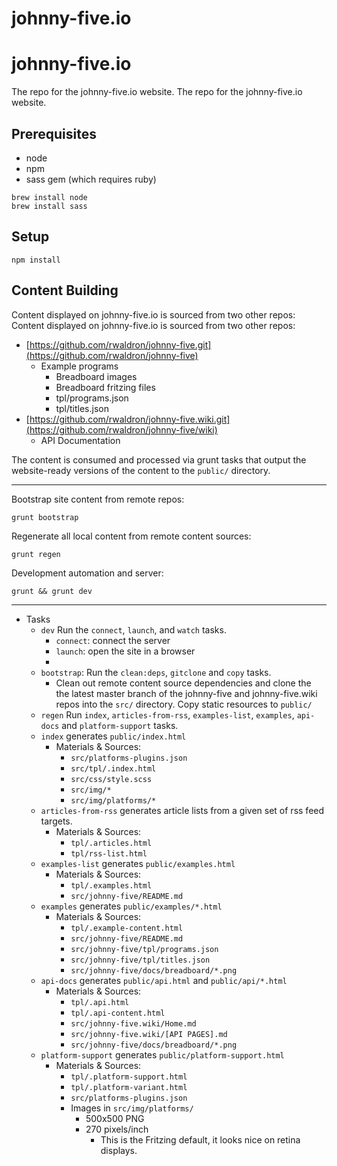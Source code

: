 # johnny-five.io
# johnny-five.io

The repo for the johnny-five.io website.
The repo for the johnny-five.io website.

## Prerequisites

- node
- npm
- sass gem (which requires ruby)

```
brew install node
brew install sass
```

## Setup 

```
npm install
```

## Content Building

Content displayed on johnny-five.io is sourced from two other repos: 
Content displayed on johnny-five.io is sourced from two other repos: 

- [https://github.com/rwaldron/johnny-five.git](https://github.com/rwaldron/johnny-five)
    + Example programs
        * Breadboard images
        * Breadboard fritzing files
        * tpl/programs.json
        * tpl/titles.json
- [https://github.com/rwaldron/johnny-five.wiki.git](https://github.com/rwaldron/johnny-five/wiki)
    + API Documentation

The content is consumed and processed via grunt tasks that output the website-ready versions of the content to the `public/` directory. 

-------
Bootstrap site content from remote repos: 

```
grunt bootstrap
```

Regenerate all local content from remote content sources: 

```
grunt regen
```

Development automation and server: 

```
grunt && grunt dev
```
-------


- Tasks
    + `dev` Run the `connect`, `launch`, and `watch` tasks.
        * `connect`: connect the server
        * `launch`: open the site in a browser
        * 
    + `bootstrap`: Run the `clean:deps`, `gitclone` and `copy` tasks.
        * Clean out remote content source dependencies and clone the the latest master branch of the johnny-five and johnny-five.wiki repos into the `src/` directory. Copy static resources to `public/`
    + `regen` Run `index`, `articles-from-rss`, `examples-list`, `examples`, `api-docs` and `platform-support` tasks.
    + `index` generates `public/index.html`
        * Materials & Sources: 
            - `src/platforms-plugins.json`
            - `src/tpl/.index.html`
            - `src/css/style.scss`
            - `src/img/*`
            - `src/img/platforms/*`
    + `articles-from-rss` generates article lists from a given set of rss feed targets. 
        * Materials & Sources: 
            - `tpl/.articles.html`
            - `tpl/rss-list.html`
    + `examples-list` generates `public/examples.html`
        * Materials & Sources: 
            - `tpl/.examples.html`
            - `src/johnny-five/README.md`
    + `examples` generates `public/examples/*.html`
        * Materials & Sources: 
            - `tpl/.example-content.html`
            - `src/johnny-five/README.md`
            - `src/johnny-five/tpl/programs.json`
            - `src/johnny-five/tpl/titles.json`
            - `src/johnny-five/docs/breadboard/*.png`
    + `api-docs` generates `public/api.html` and `public/api/*.html`
        * Materials & Sources: 
            - `tpl/.api.html`
            - `tpl/.api-content.html`
            - `src/johnny-five.wiki/Home.md`
            - `src/johnny-five.wiki/[API PAGES].md`
            - `src/johnny-five/docs/breadboard/*.png`
    + `platform-support` generates `public/platform-support.html` 
        * Materials & Sources: 
            - `tpl/.platform-support.html`
            - `tpl/.platform-variant.html`
            - `src/platforms-plugins.json`
            - Images in `src/img/platforms/`
                + 500x500 PNG
                + 270 pixels/inch
                    * This is the Fritzing default, it looks nice on retina displays. 
                    







